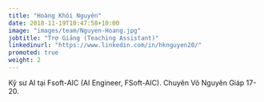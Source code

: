 ```yaml
---
title: "Hoàng Khôi Nguyên"
date: 2018-11-19T10:47:58+10:00
image: "images/team/Nguyen-Hoang.jpg"
jobtitle: "Trợ Giảng (Teaching Assistant)"
linkedinurl: "https://www.linkedin.com/in/hknguyen20/"
promoted: true
weight: 2
---
```


Kỹ sư AI tại Fsoft-AIC (AI Engineer, FSoft-AIC). Chuyên Võ Nguyên Giáp 17-20.
